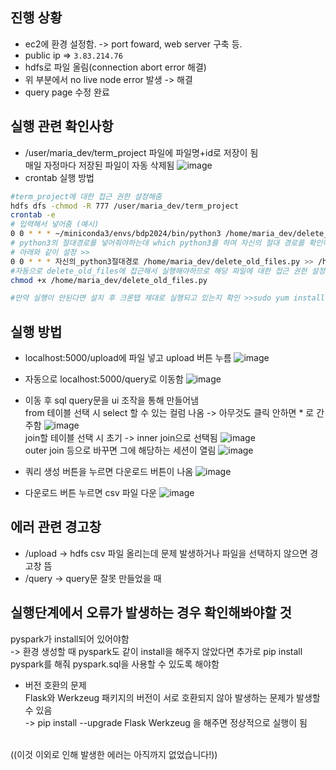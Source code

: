 ## 진행 상황
- ec2에 환경 설정함. -> port foward, web server 구축 등.
- public ip => `3.83.214.76`
- hdfs로 파일 올림(connection abort error 해결)
- 위 부분에서 no live node error 발생 -> 해결
- query page 수정 완료


## 실행 관련 확인사항
- /user/maria_dev/term_project 파일에 파일명+id로 저장이 됨
  <br>매일 자정마다 저장된 파일이 자동 삭제됨
![image](https://github.com/user-attachments/assets/8dac28a3-114d-41f7-9356-22b0f5376d3d)
- crontab 실행 방법
```bash
#term_project에 대한 접근 권한 설정해줌
hdfs dfs -chmod -R 777 /user/maria_dev/term_project
crontab -e
# 입력해서 넣어줌 (예시)
0 0 * * * ~/miniconda3/envs/bdp2024/bin/python3 /home/maria_dev/delete_old_files.py >> /home/maria_dev/cron.log 2>&1
# python3의 절대경로를 넣어줘야하는데 which python3를 하여 자신의 절대 경로를 확인해준 후
# 아래와 같이 설정 >>
0 0 * * * 자신의_python3절대경로 /home/maria_dev/delete_old_files.py >> /home/maria_dev/cron.log 2>&1
#자동으로 delete_old_files에 접근해서 실행해야하므로 해당 파일에 대한 접근 권한 설정
chmod +x /home/maria_dev/delete_old_files.py

#만약 실행이 안된다면 설치 후 크론탭 제대로 실행되고 있는지 확인 >>sudo yum install cronie
```

## 실행 방법
- localhost:5000/upload에 파일 넣고 upload 버튼 누름
![image](https://github.com/user-attachments/assets/86fb259a-83eb-4770-aa10-327b794e0b23)
- 자동으로 localhost:5000/query로 이동함
![image](https://github.com/user-attachments/assets/ece8af14-5535-4c98-b035-b3000d9c566a)
- 이동 후 sql query문을 ui 조작을 통해 만들어냄
  <br>
  from 테이블 선택 시 select 할 수 있는 컬럼 나옴 -> 아무것도 클릭 안하면 * 로 간주함
![image](https://github.com/user-attachments/assets/2a55eccd-e630-4683-a2bc-afaf7881373a)
  <br>
  join할 테이블 선택 시 초기 -> inner join으로 선택됨
![image](https://github.com/user-attachments/assets/7446d2cf-9a91-44bc-972e-f6b2f2f9a5ce)
  <br>
  outer join 등으로 바꾸면 그에 해당하는 세션이 열림
![image](https://github.com/user-attachments/assets/f952e372-70c5-4c51-9844-ce107619eadb)

- 쿼리 생성 버튼을 누르면 다운로드 버튼이 나옴
![image](https://github.com/user-attachments/assets/f35baa87-b702-478e-a263-daef67864562)

- 다운로드 버튼 누르면 csv 파일 다운
![image](https://github.com/user-attachments/assets/d0959b4e-491a-4935-80f4-9911fcba9dcd)

## 에러 관련 경고창
- /upload -> hdfs csv 파일 올리는데 문제 발생하거나 파일을 선택하지 않으면 경고창 뜸
- /query -> query문 잘못 만들었을 때

## 실행단계에서 오류가 발생하는 경우 확인해봐야할 것
pyspark가 install되어 있어야함 
<br>-> 환경 생성할 때 pyspark도 같이 install을 해주지 않았다면 추가로 pip install pyspark를 해줘 pyspark.sql을 사용할 수 있도록 해야함
- 버전 호환의 문제
<br>Flask와 Werkzeug 패키지의 버전이 서로 호환되지 않아 발생하는 문제가 발생할 수 있음
<br>-> pip install --upgrade Flask Werkzeug 을 해주면 정상적으로 실행이 됨

<br>((이것 이외로 인해 발생한 에러는 아직까지 없었습니다!))
